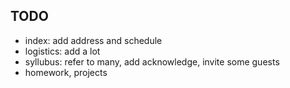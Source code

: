 ## TODO

* index: add address and schedule 
* logistics: add a lot
* syllubus: refer to many, add acknowledge, invite some guests
* homework, projects
